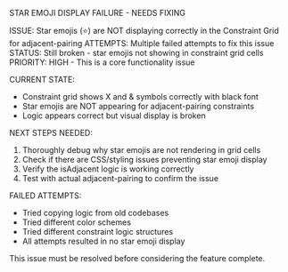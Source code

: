 STAR EMOJI DISPLAY FAILURE - NEEDS FIXING

ISSUE: Star emojis (⭐) are NOT displaying correctly in the Constraint Grid for adjacent-pairing
ATTEMPTS: Multiple failed attempts to fix this issue
STATUS: Still broken - star emojis not showing in constraint grid cells
PRIORITY: HIGH - This is a core functionality issue

CURRENT STATE:
- Constraint grid shows X and & symbols correctly with black font
- Star emojis are NOT appearing for adjacent-pairing constraints
- Logic appears correct but visual display is broken

NEXT STEPS NEEDED:
1. Thoroughly debug why star emojis are not rendering in grid cells
2. Check if there are CSS/styling issues preventing star emoji display
3. Verify the isAdjacent logic is working correctly
4. Test with actual adjacent-pairing to confirm the issue

FAILED ATTEMPTS:
- Tried copying logic from old codebases
- Tried different color schemes
- Tried different constraint logic structures
- All attempts resulted in no star emoji display

This issue must be resolved before considering the feature complete.
